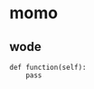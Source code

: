 <!--
 * @Descripttion : 
 * @Author       : Tommy
 * @Date         : 2022-05-09 12:00:21
 * @LastEditors  : Tommy
 * @LastEditTime : 2022-05-09 12:11:19
-->
# momo
## wode 
```
def function(self):
    pass
```